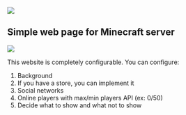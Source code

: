 ![](https://i.ibb.co/ngQgSvC/Header-1.png)

## Simple web page for Minecraft server

![](https://i.ibb.co/BgwF0xL/image-1.png)

This website is completely configurable.
You can configure:

1. Background
2. If you have a store, you can implement it
3. Social networks
4. Online players with max/min players API (ex: 0/50)
5. Decide what to show and what not to show
